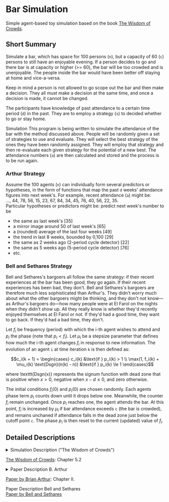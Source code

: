 # Bar Simulation
Simple agent-based toy simulation based on the book [The Wisdom of Crowds]([https://en.wikipedia.org/wiki/The_Wisdom_of_Crowds).

## Short Summary

Simulate a bar, which has space for 100 persons (`n`), but a capacity of 60 (`c`) persons to still have an enjoyable evening. If a person decides to go and there bar is at capacity or higher (>= 60), the bar will be too crowded and is unenjoyable.
The people inside the bar would have been better off staying at home and vice-a-versa.

Keep in mind a person is not allowed to go scope out the bar and then make a decision. They all must make a decision at the same time, and once a decision is made, it cannot be changed.

The participants have knowledge of past attendance to a certain time period (`d`) in the past. They are to employ a strategy (`s`) to decided whether to go or stay home.

Simulation This program is being written to simulate the attendance of the bar with the method discussed above. People will be randomly given a set of strategies to use and evaluate. They will select the best strategy of the ones they have been randomly assigned. They will employ that strategy and then re-evaluate each given strategy for the potential of a new best. The attendance numbers (`a`) are then calculated and stored and the process is to be run again.


### Arthur Strategy
Assume the 100 agents (`n`) can individually form several predictors or hypotheses, in the form of functions that map the past `d`  weeks' attendance figures into next week's. For example, recent attendance (`a`) might be:  
..., 44, 78, 56, 15, 23, 67, 84, 34, 45, 76, 40, 56, 22, 35.  
Particular hypotheses or predictors might be: predict next week's number to be  
- the same as last week's [35]
- a mirror image around 50 of last week's [65]
- a (rounded) average of the last four weeks [49]
- the trend in last 8 weeks, bounded by 0,100 [29]
- the same as 2 weeks ago (2-period cycle detector) [22]
- the same as 5  weeks ago (5-period cycle detector) [76]
- etc.

### Bell and Sethares Strategy
Bell and Sethares's bargoers all follow the same strategy: if their recent experiences at the bar has been good, they go again. If their recent experiences has been bad, they don't.
Bell and Sethares's bargoers are therefore much less sophisticated than Arthur's. They didn't worry much about what the
other bargoers might be thinking, and they don't not know—as
Arthur's bargoers do—how many people were at El Farol on the
nights when they didn't show up. All they really know is whether
they'd recently enjoyed themselves at El Farol or not. If they'd had
a good time, they want to go back. If they'd had a bad time, they
don't.

Let $`f_i`$ be frequency (period) with which the i-th agent wishes to attend and $`p_i`$ the phase (note that $`p_i < f_i`$). Let $`\mu_i`$ be a stepsize parameter that defines how much the i-th agent changes $`f_i`$ in response to new information. The evolution of an agent `i` at time iteration `k` is then defined as:
```math
c_i(k + 1) = \begin{cases}
   c_i(k) &\text{if } p_i(k) > 1 \\
   \max(1, f_i(k) + \mu_i(k) \text{Dsgn}(n(k) - n)) &\text{if } p_i(k) \le 1
\end{cases}
```
where \texttt{Dsgn(x)} represents the signum function with dead zone that is positive when $`x > 0`$, negative when $`x - d \le 0`$, and zero otherwise.

The initial conditions $`f_i(0)`$ and $`p_i(0)`$ are chosen randomly. Each agents phase term $`p_i`$ counts down until it drops below one. Meanwhile, the counter $`f_i`$ remain unchanged. Once $`p_i`$ reaches one, the agent attends the bar. At this point, $`f_i`$ is increased by $`\mu_i`$ if bar attendance exceeds `c` (the bar is crowded), and remains unchaned if attendance falls in the dead zone just below the cutoff point `c`. The phase $`p_i`$ is then reset to the current (updated) value of $`f_i`$.

## Detailed Descriptions

<details>
<summary>Simulation Description ("The Wisdom of Crowds")</summary>
<br>
Consider, to begin with, this problem. There's a local bar that you
like. Actually, it's a bar that lots of people like. The problem with
the bar is that when it's crowded, no one has a good time. You're
planning on going to the bar Friday night. But you don't want to go
if it's going to be too crowded. What do you do?
To answer the question, you need to assume, if only for the
sake of argument, that everyone feels the way you do. In other
words, the bar is fun when it's not crowded, but miserable when it
is. As a result, if everyone thinks the bar will be crowded on Friday
night, then few people will go. The bar, therefore, will be empty,
and anyone who goes will have a good time. On the other hand, if
everyone thinks the bar won't be crowded, everyone will go. Then
the bar will be packed, and no one will have a good time. (This
problem was captured perfectly, of course, by Yogi Berra, when he
said of Toots Shor's nightclub: "No one goes there anymore. It's too
crowded.") The trick, of course, is striking the right balance, so that
every week enough—but not too many—people go.
There is, of course, an easy solution to this problem: just invent an all-powerful central planner—a kind of iiber-doorman—
who tells people when they can go to the bar. Every week the
central planner would issue his dictate, banning some, allowing
others in, thereby ensuring that the bar was full but never crowded.
Although this solution makes sense in theory, it would be intolerable in practice. Even if central planning of this sort were possible, it would represent too great an interference with freedom of
choice. We want people to be able to go to a bar if they want, even
if it means that they'll have a bad time. Any solution worth talking
about has to respect people's right to choose their own course of action, which means that it has to emerge out of the collective mix of all the potential bargoers' individual choices.  

In the early 1990s, the economist Brian Arthur tried to figure
out whether there really was a satisfying solution to this problem.
He called the problem the "El Farol problem," after a local bar in
Santa Fe that sometimes got too crowded on nights when it featured Irish music. Arthur set up the problem this way: If El Farol
is less than 60 percent full on any night, everyone there will have
fun. If it's more than 60 percent full, no one will have fun. Therefore, people will go only if they think the bar will be less than 60
percent full; otherwise, they stay home.
How does each person decide what to do on any given Friday?
Arthur's suggestion was that since there was no obvious answer, no
solution you could deduce mathematically, different people would
rely on different strategies. Some would just assume that the same
number of people would show up at El Farol this Friday as showed up
last Friday. Some would look at how many people showed up the last
time they'd actually been in the bar. (Arthur assumed that even if you
didn't go yourself, you could find out how many people had been in
the bar.) Some would use an average of the last few weeks. And some
would assume that this week's attendance would be the opposite of
last week's (if it was empty last week, it'll be full this week).
What Arthur did next was run a series of computer experiments designed to simulate attendance at El Farol over the period
of one hundred weeks. (Essentially, he created a group of computer
agents, equipped them with the different strategies, and let them
go to work.) Because the agents followed different strategies,
Arthur found, the number who ended up at the bar fluctuated
sharply from week to week. The fluctuations weren't regular, but
were random, so that there was no obvious pattern. Sometimes the
bar was more than 60 percent full three or four weeks in a row,
while other times it was less than 60 percent full four out of five
weeks. As a result, there was no one strategy that a person could
follow and be sure of making the right decision. Instead, strategies
worked for a while and then had to be tossed away.
The fluctuations in attendance meant that on some Friday
nights El Farol was too crowded for anyone to have fun, while on
other Fridays people stayed home who, had they gone to the bar,
would have had a good time. What was remarkable about the experiment, though, was this: during those one hundred weeks, the bar was—on average—exactly 60 percent full, which is precisely
what the group as a whole wanted it to be. (When the bar is 60 per-
cent full, the maximum number of people possible are having a
good time, and no one is having a bad time.) In other words, even
in a case where people's individual strategies depend on each
other's behavior, the group's collective judgment can be good.

A few years after Arthur first formulated the El Farol problem,
engineers Ann M. Bell and William A. Sethares took a different
approach to solving it. Arthur had assumed that the would-be bargoers
would adopt diverse strategies in trying to anticipate the crowd's behavior. Bell and Sethares's bargoers, though, all followed the same strategy: if their recent experiences at the bar had been good, they
went. If their recent experiences had been bad, they didn't.
Bell and Sethares's bargoers were therefore much less sophisticated than Arthur's. They didn't worry much about what the
other bargoers might be thinking, and they did not know—as
Arthur's bargoers did—how many people were at El Farol on the
nights when they didn't show up. All they really knew was whether
they'd recently enjoyed themselves at El Farol or not. If they'd had
a good time, they wanted to go back. If they'd had a bad time, they
didn't. You might say, in fact, that they weren't worrying about coordinating their behavior with the other bargoers at all. They were just relying on their feelings about El Farol.
Unsophisticated or not, this group of bargoers produced a different solution to the problem than Arthur's bargoers did. After a
certain amount of time had passed—giving each bargoer the experience he needed to decide whether to go back to El Farol—the group's weekly attendance settled in at just below 60 percent of the
bar's capacity, just a little bit worse than that ideal central planner
would have done. In looking only to their own experience, and not
worrying about what everyone else was going to do, the bargoers
came up with a collectively intelligent answer, which suggests that
even when it comes to coordination problems, independent thinking may be valuable.
There was, though, a catch to the experiment. The reason the
group's weekly attendance was so stable was that the group quickly
divided itself into people who were regulars at El Farol and people
who went only rarely. In other words, El Farol started to look a lot
like Cheers. Now, this wasn't a bad solution. In fact, from a utilitarian perspective (assuming everyone derived equal pleasure from going to the bar on any given night), it was a perfectly good one.
More than half the people got to go to El Farol nearly every week,
and they had a good time while they were there (since the bar was
only rarely crowded). And yet it'd be hard to say that it was an ideal
solution, since a sizable chunk of the group rarely went to the bar
and usually had a bad time when they did.
The truth is that it's not really obvious (at least not to me)
which solution—Arthur's or Sethares and Bell's—is better, though
both of them seem surprisingly good. This is the nature of coordination problems: they are very hard to solve, and coming up with any good answer is a triumph. When what people want to do depends on what everyone else wants to do, every decision affects every other decision, and there is no outside reference point that
can stop the self-reflexive spiral. When Francis Galton's fairgoers
made their guesses about the ox's weight, they were trying to evaluate a reality that existed outside the group. When Arthur's computer agents made their guesses about El Farol, though, they were
trying to evaluate a reality that their own decisions would help construct. Given those circumstances, getting even the average attendance right seems miraculous.
</details>  

[The Wisdom of Crowds](http://www.asecib.ase.ro/mps/TheWisdomOfCrowds-JamesSurowiecki.pdf): Chapter 5.2

<details>
<summary>Paper Description B. Arthur</summary>
<br>
### The Bar Problem
Consider now a problem I will construct to illustrate inductive reasoning and how it might be modeled. N people decide independently each week whether to go to a bar that offers entertainment on a certain night. For concreteness, let us set N at 100. Space is limited, and the evening is enjoyable if things are not too crowded-specifically, if fewer than 60 percent of the possible 100 are present. There is no sure way to tell the numbers coming in advance; therefore a person or agent goes (deems it worth going) if  he expects fewer than 60 to show up or stays home if he expects more than 60 to go. Choices are unaffected by previous visits; there is no collusion or prior communication among the agents; and the only information available is the numbers who came in past weeks. (The problem was inspired by the bar El Farol in Santa Fe which offers Irish music on Thursday nights; but the reader may recognize it as applying to noontime lunch-room crowding, and to other commons or coordination problems with limits to desired coordination.) Of interest is the dynamics of the numbers at- tending from week to week. Notice two interesting features of this problem. First, if there were an obvious model that all agents could use to forecast attendance and base their decisions on, then a deductive solution would be possible. But this is not the case here. Given the numbers attending in the recent past, a large number of expectational models might be reason- able and defensible. Thus, not knowing which model other agents might choose, a reference agent cannot choose his in a well-defined way. There is no deductively rational solution-no "correct" expectational model. From the agents' viewpoint, the problem is ill-defined, and they are propelled into a  world of induction. Second, and diabolically, any commonalty of expectations gets broken up: if all believe few will go, all will go. But this would invalidate that belief. Similarly, if all believe most will go, nobody will go, invalidating that belief.3 Expectations will be forced to differ. At this stage, I invite the reader to pause and ponder how attendance might behave dynamically over time. Will it converge, and if so to what? Will it become chaotic? How might predictions be arrived at? A. A Dynamic Model To answer the above questions, I shall construct a model along the lines of the framework sketched above. Assume the 100 agents can individually form several predictors or hypotheses, in the form of functions that map the past d  weeks' attendance figures into next week's. For example, recent attendance might be:  
...,44,78,56,15,23,67,84,34,45,76,40,56,22,35.  
Particular hypotheses or predictors might be: predict next week's number to be  
- the same as last week's [35]
- a mirror image around 50 of last week's [65]
- a (rounded) average of the last four weeks [49]
- the trend in last 8 weeks, bounded by 0,100 [29]
- the same as 2 weeks ago (2-period cycle detector) [22]
- the same as 5  weeks ago (5-period cycle detector) [76]
- etc.

Assume that each agent possesses and keeps track of a individualized set of k such focal predictors. He decides to go or stay according to the currently most accurate predictor in his set. (I will call this his active predictor.) Once decisions are made, each agent learns the new attendance figure and updates the accuracies of his monitored predictors. Notice that in this bar problem, the set of hypotheses currently most credible and acted upon by the agents (the set of active hypotheses) determines the attendance. But the attendance history determines the set of active hypotheses. To use John Holland's term, one can think of these active hypotheses as forming an ecology. Of interest is how this ecology evolves over time. B. Computer Experiments For most sets of hypotheses, analytically this appears to be a difficult question. So in what follows I  will proceed by computer experiments. In the experiments, to generate hypotheses, I  first create an "alphabet soup" of predictors, in the form of several dozen focal predictors replicated many times. I then randomly ladle out k (6 or 12 or 23, say) of these to each of 100 agents. Each agent then possesses k predictors or hypotheses or "ideas" he can draw upon. We need not worry that useless predictors will muddy behavior. If predictors do not "work" they will not be used; if they do work they will come to the fore. Given starting conditions and the fixed set of predictors available to each agent, in this problem the future accuracies of all predictors are predetermined. The dynamics here are deterministic. The results of the experiments are interesting (Fig. 1). Where cycle-detector predictors are present, cycles are quickly "arbitraged" away so there are no persistent cycles. (If several people expect many to go because many went three weeks ago, they will stay home.) More interestingly, mean attendance converges always to 60. In fact the predictors self-organize into an equilibrium pattern or "ecology" in which, of the active predictors (those most accurate and therefore acted upon), on average 40 percent are forecasting above 60, 60 percent below 60. This emergent ecology is almost organic in nature. For, while the population of active predictors splits into this 60/40 average ratio, it keeps changing in membership forever. This is something like a forest whose contours do not change, but whose individual trees do. These results appear throughout the experiments and are robust to changes in types of predictors created and in numbers assigned. How do the predictors self-organize so that 60 emerges as average attendance and forecasts split into a 60/40 ratio? One explanation might be that 60 is a natural "attractor" in this bar problem; in fact, if one views it as a pure game of predicting, a mixed strategy of forecasting above 60 with probability 0.4 and below it with probability 0.6 is a Nash equilibrium. Still, this does not explain how the agents approximate any such outcome, given their realistic, subjective reasoning. To get some understanding of how this happens, suppose that 70 percent of their predictors forecasted above 60 for a longish time. Then on average only 30 people would show up; but this would validate predictors that forecasted close to 30 and invalidate the above-60 predictors, restoring the "ecological" balance among predictions, so to speak. Eventually the 40-60-percent combination would assert itself. (Making this argument mathematically exact appears to be nontrivial.) It is important to be clear that one does not need any 40-60 forecasting balance in the predictors that are set up. Many could have a tendency to predict high, but aggregate behavior calls the equilibrium predicting ratio to the fore. Of course, the result would fail if all predictors could only predict below 60; then all 100 agents would always show up. Predictors need to "cover" the available prediction space to some modest degree. The reader might ponder what would happen if all agents shared the same set of predictors. It might be objected that I  lumbered the agents in these experiments with fixed sets of clunky predictive models. If they could form more open-ended, intelligent predictions, different behavior might emerge. One could certainly test this using a more sophisticated procedure, say, genetic programming (John Koza, 1992). This continually generates new hypotheses, new predictive expressions, that adapt "intelligently" and often become more complicated as time progresses. However, I would be surprised if this changes the above results in any qualitative way. The bar problem introduced here can be generalized in a  number of ways (see E. R. Grannan and G. H. Swindle, 1994). I encourage the reader to experiment.
</details>

[Paper by Brian Arthur](https://sites.santafe.edu/~wbarthur/Papers/El_Farol.pdf): Chapter II.

Paper Description Bell and Sethares  
[Paper by Bell and Sethares](http://fmwww.bc.edu/cef99/papers/Bell.Sethares.pdf)
